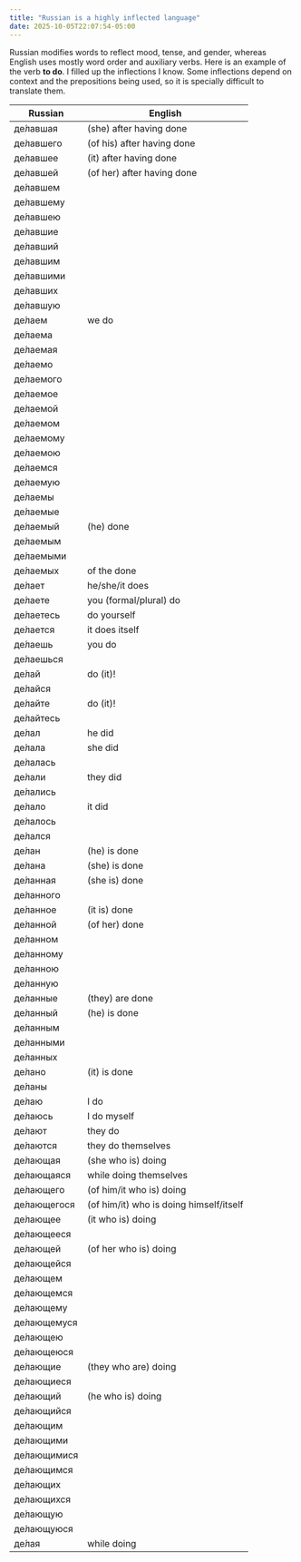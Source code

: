 ```yaml
---
title: "Russian is a highly inflected language"
date: 2025-10-05T22:07:54-05:00
---
```


Russian modifies words to reflect mood, tense, and gender, whereas English uses
mostly word order and auxiliary verbs. Here is an example of the verb **to do**.
I filled up the inflections I know. Some inflections depend on context and the
prepositions being used, so it is specially difficult to translate them.

| Russian     | English                                 |
| ----------- | --------------------------------------- |
| де́лавшая    | (she) after having done                 |
| де́лавшего   | (of his) after having done              |
| де́лавшее    | (it) after having done                  |
| де́лавшей    | (of her) after having done              |
| де́лавшем    |                                         |
| де́лавшему   |                                         |
| де́лавшею    |                                         |
| де́лавшие    |                                         |
| де́лавший    |                                         |
| де́лавшим    |                                         |
| де́лавшими   |                                         |
| де́лавших    |                                         |
| де́лавшую    |                                         |
| де́лаем      | we do                                   |
| де́лаема     |                                         |
| де́лаемая    |                                         |
| де́лаемо     |                                         |
| де́лаемого   |                                         |
| де́лаемое    |                                         |
| де́лаемой    |                                         |
| де́лаемом    |                                         |
| де́лаемому   |                                         |
| де́лаемою    |                                         |
| де́лаемся    |                                         |
| де́лаемую    |                                         |
| де́лаемы     |                                         |
| де́лаемые    |                                         |
| де́лаемый    | (he) done                               |
| де́лаемым    |                                         |
| де́лаемыми   |                                         |
| де́лаемых    | of the done                             |
| де́лает      | he/she/it does                          |
| де́лаете     | you (formal/plural) do                  |
| де́лаетесь   | do yourself                             |
| де́лается    | it does itself                          |
| де́лаешь     | you do                                  |
| де́лаешься   |                                         |
| де́лай       | do (it)!                                |
| де́лайся     |                                         |
| де́лайте     | do (it)!                                |
| де́лайтесь   |                                         |
| де́лал       | he did                                  |
| де́лала      | she did                                 |
| де́лалась    |                                         |
| де́лали      | they did                                |
| де́лались    |                                         |
| де́лало      | it did                                  |
| де́лалось    |                                         |
| де́лался     |                                         |
| де́лан       | (he) is done                            |
| де́лана      | (she) is done                           |
| де́ланная    | (she is) done                           |
| де́ланного   |                                         |
| де́ланное    | (it is) done                            |
| де́ланной    | (of her) done                           |
| де́ланном    |                                         |
| де́ланному   |                                         |
| де́ланною    |                                         |
| де́ланную    |                                         |
| де́ланные    | (they) are done                         |
| де́ланный    | (he) is done                            |
| де́ланным    |                                         |
| де́ланными   |                                         |
| де́ланных    |                                         |
| де́лано      | (it) is done                            |
| де́ланы      |                                         |
| де́лаю       | I do                                    |
| де́лаюсь     | I do myself                             |
| де́лают      | they do                                 |
| де́лаются    | they do themselves                      |
| де́лающая    | (she who is) doing                      |
| де́лающаяся  | while doing themselves                  |
| де́лающего   | (of him/it who is) doing                |
| де́лающегося | (of him/it) who is doing himself/itself |
| де́лающее    | (it who is) doing                       |
| де́лающееся  |                                         |
| де́лающей    | (of her who is) doing                   |
| де́лающейся  |                                         |
| де́лающем    |                                         |
| де́лающемся  |                                         |
| де́лающему   |                                         |
| де́лающемуся |                                         |
| де́лающею    |                                         |
| де́лающеюся  |                                         |
| де́лающие    | (they who are) doing                    |
| де́лающиеся  |                                         |
| де́лающий    | (he who is) doing                       |
| де́лающийся  |                                         |
| де́лающим    |                                         |
| де́лающими   |                                         |
| де́лающимися |                                         |
| де́лающимся  |                                         |
| де́лающих    |                                         |
| де́лающихся  |                                         |
| де́лающую    |                                         |
| де́лающуюся  |                                         |
| де́лая       | while doing                             |
